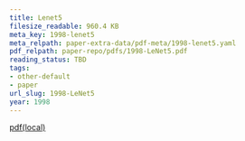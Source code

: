 ```yaml
---
title: Lenet5
filesize_readable: 960.4 KB
meta_key: 1998-lenet5
meta_relpath: paper-extra-data/pdf-meta/1998-lenet5.yaml
pdf_relpath: paper-repo/pdfs/1998-LeNet5.pdf
reading_status: TBD
tags:
- other-default
- paper
url_slug: 1998-LeNet5
year: 1998
---
```


[pdf(local)](../../paper-repo/pdfs/1998-LeNet5.pdf)
